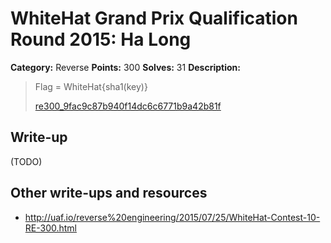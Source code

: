 # WhiteHat Grand Prix Qualification Round 2015: Ha Long

**Category:** Reverse
**Points:** 300
**Solves:** 31
**Description:**

> Flag = WhiteHat{sha1(key)}
> 
> [re300_9fac9c87b940f14dc6c6771b9a42b81f](re300_9fac9c87b940f14dc6c6771b9a42b81f)


## Write-up

(TODO)

## Other write-ups and resources

* <http://uaf.io/reverse%20engineering/2015/07/25/WhiteHat-Contest-10-RE-300.html>
